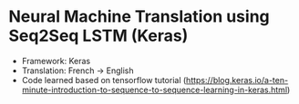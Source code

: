 # Neural Machine Translation using Seq2Seq LSTM (Keras)
* Framework: Keras
* Translation: French -> English
* Code learned based on tensorflow tutorial (https://blog.keras.io/a-ten-minute-introduction-to-sequence-to-sequence-learning-in-keras.html)
